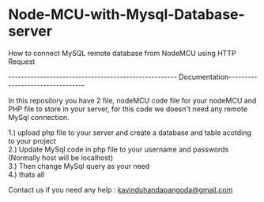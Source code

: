 # Node-MCU-with-Mysql-Database-server
How to connect MySQL remote database from NodeMCU using HTTP Request

----------------------------------------------------- Documentation---------------------------------

In this repository you have 2 file, nodeMCU code file for your nodeMCU and PHP file to store in your server, 
for this code we doesn't need any remote MySql connection. 

1.) upload php file to your server and create a database and table acotding to your project <br>
2.) Update MySql code in php file to your username and passwords (Normally host will be localhost) <br>
3.) Then change MySql query as your need <br>
4.) thats all <br>

Contact us if you need any help : kavinduhandapangoda@gmail.com
